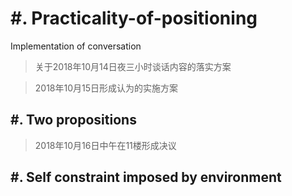 # #. Practicality-of-positioning
Implementation of conversation
> 关于2018年10月14日夜三小时谈话内容的落实方案

> 2018年10月15日形成认为的实施方案
## #. Two propositions

> 2018年10月16日中午在11楼形成决议
## #. Self constraint imposed by environment
